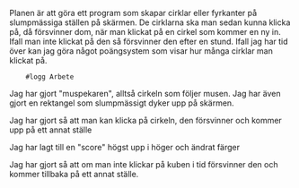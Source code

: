 Planen är att göra ett program som skapar cirklar eller fyrkanter på slumpmässiga ställen på skärmen.
De cirklarna ska man sedan kunna klicka på, då försvinner dom, när man klickat på en cirkel som kommer en ny in.
Ifall man inte klickat på den så försvinner den efter en stund.
Ifall jag har tid över kan jag göra något poängsystem som visar hur många cirklar man klickat på.



        #logg Arbete
Jag har gjort "muspekaren", alltså cirkeln som följer musen. Jag har även gjort en rektangel som slumpmässigt dyker upp på skärmen.


Jag har gjort så att man kan klicka på cirkeln, den försvinner och kommer upp på ett annat ställe

Jag har lagt till en "score" högst upp i höger och ändrat färger

Jag har gjort så att om man inte klickar på kuben i tid försvinner den och kommer tillbaka på ett annat ställe.